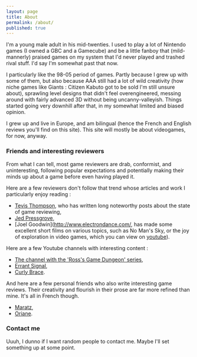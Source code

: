```yaml
---
layout: page
title: About
permalink: /about/
published: true
---
```


I'm a young male adult in his mid-twenties. I used to play a lot of Nintendo games (I owned a GBC and a Gamecube) and be a little fanboy that (mild-mannerly) praised games on my system that I'd never played and trashed rival stuff. I'd say I'm somewhat past that now. 

I particularly like the 98-05 period of games. Partly because I grew up with some of them, but also because AAA still had a lot of wild creativity (how niche games like Giants : Citizen Kabuto got to be sold I'm still unsure about), sprawling level designs that didn't feel overengineered, messing around with fairly advanced 3D without being uncanny-valleyish. Things started going very downhill after that, in my somewhat limited and biased opinion.

I grew up and live in Europe, and am bilingual (hence the French and English reviews you'll find on this site). This site will mostly be about videogames, for now, anyway.

### Friends and interesting reviewers

From what I can tell, most game reviewers are drab, conformist, and uninteresting, following popular expectations and potentially making their minds up about a game before even having played it.

Here are a few reviewers don't follow that trend whose articles and work I particularly enjoy reading :

- [Tevis Thompson](http://tevisthompson.com/), who has written long noteworthy posts about the state of game reviewing,
- [Jed Pressgrove](https://gamebias.wordpress.com/),
- [Joel Goodwin](http://www.electrondance.com/, has made some excellent short films on various topics, such as No Man's Sky, or the joy of exploration in video games, which you can view on [youtube](https://www.youtube.com/user/TheHarbourMaster)).

Here are a few Youtube channels with interesting content :
- [The channel with the 'Ross's Game Dungeon' series](https://www.youtube.com/user/chilledsanity),
- [Errant Signal](https://www.youtube.com/user/Campster),
- [Curly Brace](https://www.youtube.com/channel/UCRcLI-JPNerzN4fiqZlbIlw).

And here are a few personal friends who also write interesting game reviews. Their creativity and flourish in their prose are far more refined than mine. It's all in French though.
- [Maratz](https://nicolasmoisson.fr/index),
- [Oriane](https://oriane.ink).

### Contact me

Uuuh, I dunno if I want random people to contact me. Maybe I'll set something up at some point.
